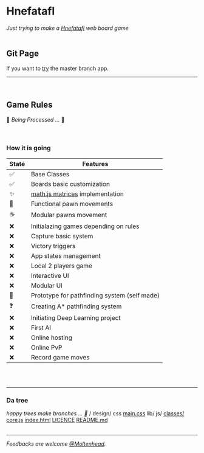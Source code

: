 # Hnefatafl
*Just trying to make a [Hnefatafl](https://en.wikipedia.org/wiki/Tafl_games) web board game*
<br/><br/>

## Git Page
If you want to [try](https://moltenhead.github.io/Hnefatafl) the master branch app.
<hr/>
<br/>

## Game Rules
:construction:  *Being Processed ...*  :construction:
<br/><br/><br/>

### How it is going
State | Features
------|---------
:white_check_mark:| Base Classes
:white_check_mark:| Boards basic customization
:sparkles:| [math.js matrices](http://mathjs.org/docs/datatypes/matrices.html) implementation
:construction:| Functional pawn movements
:coffee:| Modular pawns movement
:x:| Initialazing games depending on rules
:x:| Capture basic system
:x:| Victory triggers
:x:| App states management
:x:| Local 2 players game
:x:| Interactive UI
:x:| Modular UI
:construction:| Prototype for pathfinding system (self made)
:question:| Creating A* pathfinding system
:x:| Initiating Deep Learning project
:x:| First AI
:x:| Online hosting
:x:| Online PvP
:x:| Record game moves

<br/><br/>
<hr/>

### Da tree
*happy trees make branches ... :seedling:*
/
  design/
    css
    [main.css](https://github.com/Moltenhead/Hnefatafl/tree/master/design/css/main.css)
  lib/
    js/
      [classes/](https://github.com/Moltenhead/Hnefatafl/tree/master/lib/js/classes)
      [core.js](https://github.com/Moltenhead/Hnefatafl/tree/master/lib/js/core.js)
  [index.html](https://github.com/Moltenhead/Hnefatafl/tree/master/index.html)
  [LICENCE](https://github.com/Moltenhead/Hnefatafl/tree/master/LICENCE)
  [README.md](https://github.com/Moltenhead/Hnefatafl/tree/master/README.md)
<br/><br/>
<hr/>

*Feedbacks are welcome [@Moltenhead](https://github.com/Moltenhead).*

